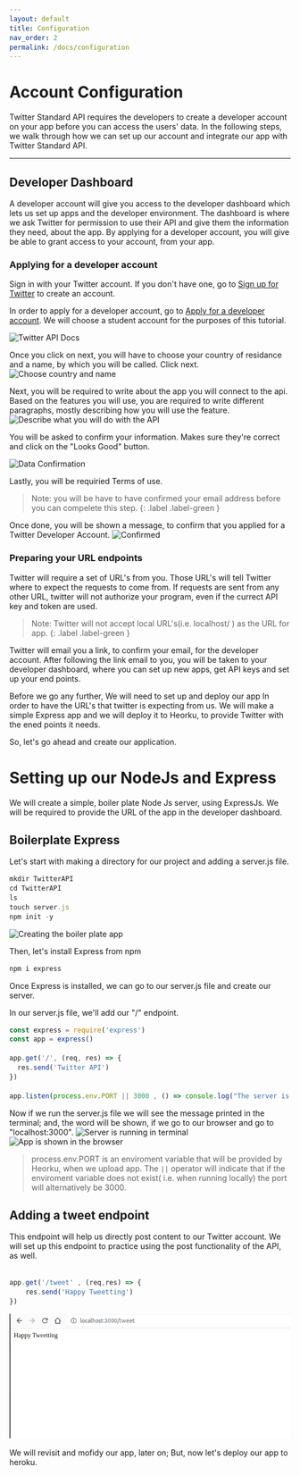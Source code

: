 ```yaml
---
layout: default
title: Configuration
nav_order: 2
permalink: /docs/configuration
---
```

# Account Configuration
Twitter Standard API requires the developers to create a developer account on your app before you can access the users' data. 
In the following steps, we walk through how we can set up our account and integrate our app with Twitter Standard API.

***

## Developer Dashboard
A developer account will give you access to the developer dashboard which lets us set up apps and the developer environment. The dashboard is where we ask Twitter for permission to use their API and give them the information they need, about the app. By applying for a developer account, you will give be able to grant access to your account, from your app.

### Applying for a developer account
Sign in with your Twitter account. If you don't have one, go to [Sign up for Twitter](https://twitter.com/i/flow/signup) to create an account.


In order to apply for a developer account, go to [Apply for a developer account](https://developer.twitter.com/en/apply).
We will choose a student account for the purposes of this tutorial. 

![Twitter API Docs](../assets/images/config1.png)

Once you click on next, you will have to choose your country of residance and a name, by which you will be called. Click next.
![Choose country and name](../assets/images/config3.png)

Next, you will be required to write about the app you will connect to the api. Based on the features you will use, you are required to write different paragraphs, mostly describing how you will use the feature.
![Describe what you will do with the API](../assets/images/config4.png)

You will be asked to confirm your information. Makes sure they're correct and click on the "Looks Good" button.

![Data Confirmation](../assets/images/config5.png)

Lastly, you will be requiried   Terms of use.
> Note: you will be have to have confirmed your email address before you can compelete this step.
{: .label .label-green }

Once done, you will be shown a message, to confirm that you applied for a Twitter Developer Account.
![Confirmed](../assets/images/config6.png)

### Preparing your URL endpoints

Twitter will require a set of URL's from you. Those URL's will tell Twitter where to expect the requests to come from. If requests are sent from any other URL, twitter will not authorize your program, even if the currect API key and token are used.
>Note: Twitter will not accept local URL's(i.e. localhost/ ) as the URL for app.
{: .label .label-green }


Twitter will email you a link, to confirm your email, for the developer account. After following the link email to you, you will be taken to your developer dashboard, where you can set up new apps, get API keys and set up your end points.

Before we go any further, We will need to set up and deploy our app In order to have the URL's that twitter is expecting from us. We will make a simple Express app and we will deploy it to Heorku, to provide Twitter with the ened points it needs.

<!-- We will come back to the developer dashboard to set up our app and introduce our URL. -->
So, let's go ahead and create our application.

# Setting up our NodeJs and Express
We will create a simple, boiler plate Node Js server, using ExpressJs. We will be required to provide the URL of the app in the developer dashboard.

## Boilerplate Express
Let's start with making a directory for our project and adding a server.js file.


```javascript
mkdir TwitterAPI
cd TwitterAPI
ls
touch server.js
npm init -y
```
![Creating the boiler plate app](../assets/images/config9.png)

Then, let's install Express from npm

```sh
npm i express
```

Once Express is installed, we can go to our server.js file and create our server.

In our server.js file, we'll add our "/" endpoint.
```javascript
const express = require('express')
const app = express()
 
app.get('/', (req, res) => {
  res.send('Twitter API')
})
 
app.listen(process.env.PORT || 3000 , () => console.log("The server is listening on port 3000"))

```
Now if we run the server.js file we will see the message printed in the terminal; and, the word will be shown, if we go to our browser and go to "localhost:3000".
![Server is running in terminal](../assets/images/config10.png)
![App is shown in the browser](../assets/images/config11.png)
> process.env.PORT is an enviroment variable that will be provided by Heorku, when we upload app. The `||` operator will indicate that if the enviroment variable does not exist( i.e. when running locally) the port will alternatively be 3000.

## Adding a tweet endpoint
This endpoint will help us directly post content to our Twitter account. We will set up this endpoint to practice using the post functionality of the API, as well.
```javascript

app.get('/tweet' , (req,res) => {
    res.send('Happy Tweetting')
})

```

![Returned endpoint is shown in the browser](../assets/images/config12.png)

We will revisit and mofidy our app, later on; But, now let's deploy our app to heroku.


